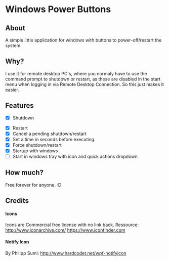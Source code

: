# Windows Power Buttons

## About
A simple little application for windows with buttons to power-off/restart the system.

## Why?
I use it for remote desktop PC's, where you normaly have to use the command prompt to shutdown or restart, as these are disabled in the start menu when logging in via Remote Desktop Connection.
So this just makes it easier.

## Features
* [x] Shutdown
- [x] Restart
- [x] Cancel a pending shutdown/restart
- [x] Set a time in seconds before executing.
- [x] Force shutdown/restart
- [x] Startup with windows
- [ ] Start in windows tray with icon and quick actions dropdown.

## How much?
Free forever for anyone. :D

## Credits
#### Icons
Icons are Commercial free license with no link back.
Ressource:
http://www.iconarchive.com/
https://www.iconfinder.com

#### Notify Icon
By Philipp Sumi:
http://www.hardcodet.net/wpf-notifyicon
